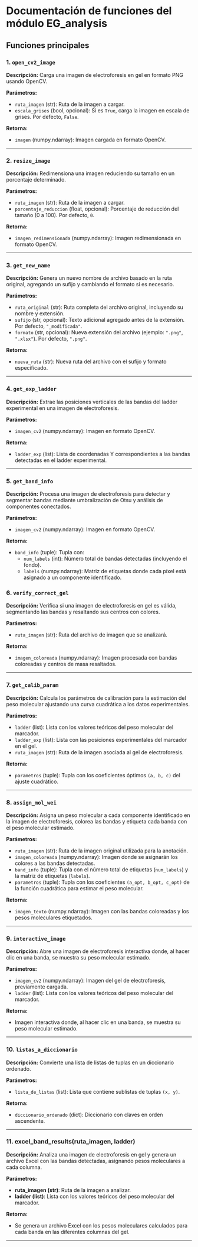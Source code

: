 # Documentación de funciones del módulo EG_analysis

## Funciones principales

### 1. `open_cv2_image`

**Descripción:**
Carga una imagen de electroforesis en gel en formato PNG usando OpenCV.

**Parámetros:**
- `ruta_imagen` (str): Ruta de la imagen a cargar.
- `escala_grises` (bool, opcional): Si es `True`, carga la imagen en escala de grises. Por defecto, `False`.

**Retorna:**
- `imagen` (numpy.ndarray): Imagen cargada en formato OpenCV.

---

### 2. `resize_image`

**Descripción:**
Redimensiona una imagen reduciendo su tamaño en un porcentaje determinado.

**Parámetros:**
- `ruta_imagen` (str): Ruta de la imagen a cargar.
- `porcentaje_reduccion` (float, opcional): Porcentaje de reducción del tamaño (0 a 100). Por defecto, `0`.

**Retorna:**
- `imagen_redimensionada` (numpy.ndarray): Imagen redimensionada en formato OpenCV.

---

### 3. `get_new_name`

**Descripción:**
Genera un nuevo nombre de archivo basado en la ruta original, agregando un sufijo y cambiando el formato si es necesario.

**Parámetros:**
- `ruta_original` (str): Ruta completa del archivo original, incluyendo su nombre y extensión.
- `sufijo` (str, opcional): Texto adicional agregado antes de la extensión. Por defecto, `"_modificada"`.
- `formato` (str, opcional): Nueva extensión del archivo (ejemplo: `".png"`, `".xlsx"`). Por defecto, `".png"`.

**Retorna:**
- `nueva_ruta` (str): Nueva ruta del archivo con el sufijo y formato especificado.

---

### 4. `get_exp_ladder`

**Descripción:**
Extrae las posiciones verticales de las bandas del ladder experimental en una imagen de electroforesis.

**Parámetros:**
- `imagen_cv2` (numpy.ndarray): Imagen en formato OpenCV.

**Retorna:**
- `ladder_exp` (list): Lista de coordenadas Y correspondientes a las bandas detectadas en el ladder experimental.

---

### 5. `get_band_info`

**Descripción:**
Procesa una imagen de electroforesis para detectar y segmentar bandas mediante umbralización de Otsu y análisis de componentes conectados.

**Parámetros:**
- `imagen_cv2` (numpy.ndarray): Imagen en formato OpenCV.

**Retorna:**
- `band_info` (tuple): Tupla con:
    - `num_labels` (int): Número total de bandas detectadas (incluyendo el fondo).
    - `labels` (numpy.ndarray): Matriz de etiquetas donde cada píxel está asignado a un componente identificado.

### 6. `verify_correct_gel`

**Descripción:**
Verifica si una imagen de electroforesis en gel es válida, segmentando las bandas y resaltando sus centros con colores.

**Parámetros:**
- `ruta_imagen` (str): Ruta del archivo de imagen que se analizará.

**Retorna:**
- `imagen_coloreada` (numpy.ndarray): Imagen procesada con bandas coloreadas y centros de masa resaltados.

---

### 7. `get_calib_param`

**Descripción:**
Calcula los parámetros de calibración para la estimación del peso molecular ajustando una curva cuadrática a los datos experimentales.

**Parámetros:**
- `ladder` (list): Lista con los valores teóricos del peso molecular del marcador.
- `ladder_exp` (list): Lista con las posiciones experimentales del marcador en el gel.
- `ruta_imagen` (str): Ruta de la imagen asociada al gel de electroforesis.

**Retorna:**
- `parametros` (tuple): Tupla con los coeficientes óptimos `(a, b, c)` del ajuste cuadrático.

---

### 8. `assign_mol_wei`

**Descripción:**
Asigna un peso molecular a cada componente identificado en la imagen de electroforesis, colorea las bandas y etiqueta cada banda con el peso molecular estimado.

**Parámetros:**
- `ruta_imagen` (str): Ruta de la imagen original utilizada para la anotación.
- `imagen_coloreada` (numpy.ndarray): Imagen donde se asignarán los colores a las bandas detectadas.
- `band_info` (tuple): Tupla con el número total de etiquetas (`num_labels`) y la matriz de etiquetas (`labels`).
- `parametros` (tuple): Tupla con los coeficientes `(a_opt, b_opt, c_opt)` de la función cuadrática para estimar el peso molecular.

**Retorna:**
- `imagen_texto` (numpy.ndarray): Imagen con las bandas coloreadas y los pesos moleculares etiquetados.

---

### 9. `interactive_image`

**Descripción:**
Abre una imagen de electroforesis interactiva donde, al hacer clic en una banda, se muestra su peso molecular estimado.

**Parámetros:**
- `imagen_cv2` (numpy.ndarray): Imagen del gel de electroforesis, previamente cargada.
- `ladder` (list): Lista con los valores teóricos del peso molecular del marcador.

**Retorna:**
- Imagen interactiva donde, al hacer clic en una banda, se muestra su peso molecular estimado.

---

### 10. `listas_a_diccionario`

**Descripción:**
Convierte una lista de listas de tuplas en un diccionario ordenado.

**Parámetros:**
- `lista_de_listas` (list): Lista que contiene sublistas de tuplas `(x, y)`.

**Retorna:**
- `diccionario_ordenado` (dict): Diccionario con claves en orden ascendente.

---

### 11. excel_band_results(ruta_imagen, ladder)

**Descripción:**
Analiza una imagen de electroforesis en gel y genera un archivo Excel con las bandas detectadas, asignando pesos moleculares a cada columna.

**Parámetros:**  
- **ruta_imagen (str)**: Ruta de la imagen a analizar.  
- **ladder (list)**: Lista con los valores teóricos del peso molecular del marcador.  

**Retorna:**
- Se genera un archivo Excel con los pesos moleculares calculados para cada banda en las diferentes columnas del gel.


---

 


